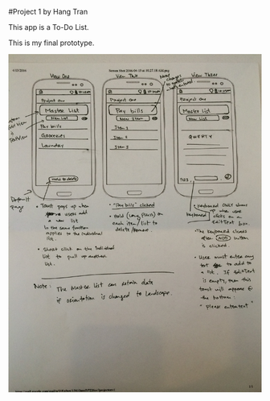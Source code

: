 #Project 1
by Hang Tran

This app is a To-Do List. 

This is my final prototype.

![Final Iteration](Project_1_Images/photo.JPG)
